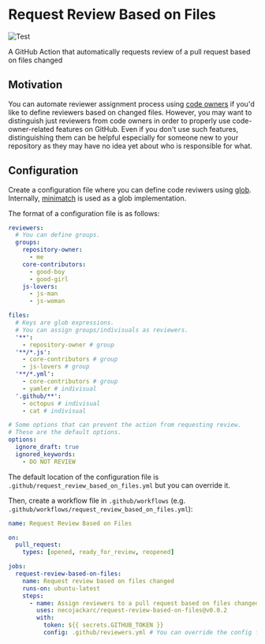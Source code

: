 # Request Review Based on Files

![Test](https://github.com/necojackarc/request-review-based-on-files/workflows/Test/badge.svg)

A GitHub Action that automatically requests review of a pull request based on files changed

## Motivation
You can automate reviewer assignment process using [code owners](https://docs.github.com/en/github/creating-cloning-and-archiving-repositories/about-code-owners) if you'd like to define reviewers based on changed files.
However, you may want to distinguish just reviewers from code owners in order to properly use code-owner-related features on GitHub. Even if you don't use such features, distinguishing them can be helpful especially for someone new to your repository as they may have no idea yet about who is responsible for what.

## Configuration

Create a configuration file where you can define code reviwers using [glob](https://en.wikipedia.org/wiki/Glob_(programming)).
Internally, [minimatch](https://github.com/isaacs/minimatch) is used as a glob implementation.

The format of a configuration file is as follows:

```yaml
reviewers:
  # You can define groups.
  groups:
    repository-owner:
      - me
    core-contributors:
      - good-boy
      - good-girl
    js-lovers:
      - js-man
      - js-woman

files:
  # Keys are glob expressions.
  # You can assign groups/indivisuals as reviewers.
  '**':
    - repository-owner # group
  '**/*.js':
    - core-contributors # group
    - js-lovers # group
  '**/*.yml':
    - core-contributors # group
    - yamler # indivisual
  '.github/**':
    - octopus # indivisual
    - cat # indivisual

# Some options that can prevent the action from requesting review.
# These are the default options.
options:
  ignore_draft: true
  ignored_keywords:
    - DO NOT REVIEW
```

The default location of the configuration file is `.github/request_review_based_on_files.yml` but you can override it.

Then, create a workflow file in `.github/workflows` (e.g. `.github/workflows/request_review_based_on_files.yml`):

```yaml
name: Request Review Based on Files

on:
  pull_request:
    types: [opened, ready_for_review, reopened]

jobs:
  request-review-based-on-files:
    name: Request review based on files changed
    runs-on: ubuntu-latest
    steps:
      - name: Assign reviewers to a pull request based on files changed
        uses: necojackarc/request-review-based-on-files@v0.0.2
        with:
          token: ${{ secrets.GITHUB_TOKEN }}
          config: .github/reviewers.yml # You can override the config file location like this.
```
